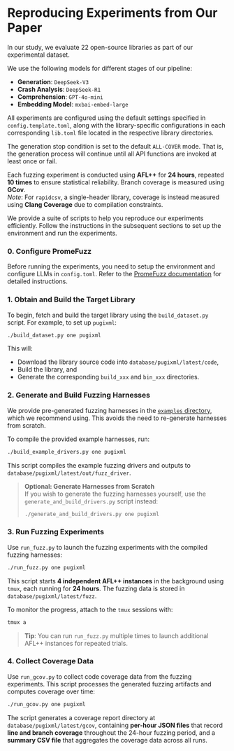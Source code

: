 # Reproducing Experiments from Our Paper

In our study, we evaluate 22 open-source libraries as part of our experimental dataset.

We use the following models for different stages of our pipeline:
- **Generation**: `DeepSeek-V3`
- **Crash Analysis**: `DeepSeek-R1`
- **Comprehension**: `GPT-4o-mini`
- **Embedding Model**: `mxbai-embed-large`

All experiments are configured using the default settings specified in `config.template.toml`, along with the library-specific configurations in each corresponding `lib.toml` file located in the respective library directories.

The generation stop condition is set to the default `ALL-COVER` mode. That is, the generation process will continue until all API functions are invoked at least once or fail.

Each fuzzing experiment is conducted using **AFL++** for **24 hours**, repeated **10 times** to ensure statistical reliability. Branch coverage is measured using **GCov**.  
*Note*: For `rapidcsv`, a single-header library, coverage is instead measured using **Clang Coverage** due to compilation constraints.

We provide a suite of scripts to help you reproduce our experiments efficiently. Follow the instructions in the subsequent sections to set up the environment and run the experiments.

### 0. **Configure PromeFuzz**

Before running the experiments, you need to setup the environment and configure LLMs in `config.toml`. Refer to the [PromeFuzz documentation](../../README.md) for detailed instructions.

### 1. **Obtain and Build the Target Library**

To begin, fetch and build the target library using the `build_dataset.py` script. For example, to set up `pugixml`:

```bash
./build_dataset.py one pugixml
```

This will:
- Download the library source code into `database/pugixml/latest/code`,
- Build the library, and
- Generate the corresponding `build_xxx` and `bin_xxx` directories.

### 2. **Generate and Build Fuzzing Harnesses**

We provide pre-generated fuzzing harnesses in the [`examples` directory](../../examples/README.md), which we recommend using. This avoids the need to re-generate harnesses from scratch.

To compile the provided example harnesses, run:

```bash
./build_example_drivers.py one pugixml
```

This script compiles the example fuzzing drivers and outputs to `database/pugixml/latest/out/fuzz_driver`.

> **Optional: Generate Harnesses from Scratch**  
> If you wish to generate the fuzzing harnesses yourself, use the `generate_and_build_drivers.py` script instead:
> ```bash
> ./generate_and_build_drivers.py one pugixml
> ```

### 3. **Run Fuzzing Experiments**

Use `run_fuzz.py` to launch the fuzzing experiments with the compiled fuzzing harnesses:

```bash
./run_fuzz.py one pugixml
```

This script starts **4 independent AFL++ instances** in the background using `tmux`, each running for **24 hours**. The fuzzing data is stored in `database/pugixml/latest/fuzz`.

To monitor the progress, attach to the `tmux` sessions with:

```bash
tmux a
```

> **Tip**: You can run `run_fuzz.py` multiple times to launch additional AFL++ instances for repeated trials.

### 4. **Collect Coverage Data**

Use `run_gcov.py` to collect code coverage data from the fuzzing experiments. This script processes the generated fuzzing artifacts and computes coverage over time:

```bash
./run_gcov.py one pugixml
```

The script generates a coverage report directory at `database/pugixml/latest/gcov`, containing **per-hour JSON files** that record **line and branch coverage** throughout the 24-hour fuzzing period, and a **summary CSV file** that aggregates the coverage data across all runs.
